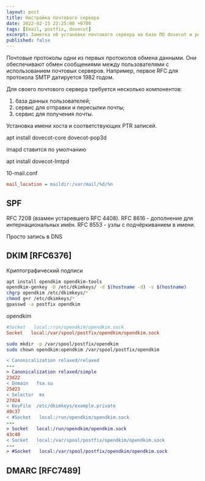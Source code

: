 ```yaml
---
layout: post
title: Настройка почтового сервера
date: 2022-02-15 22:25:00 +0700
tags: [Email, postfix, dovecot]
excerpt: Заметка об установке почтового сервера на базе ПО dovecot и postfix
published: false
---
```

Почтовые протоколы одни из первых протоколов обмена данными. Они обеспечивают обмен сообщениями между пользователями с использованием почтовых серверов. Например, первое RFC для протокола SMTP датируется 1982 годом.

Для своего почтового сервера требуется несколько компонентов:

1. база данных пользователей;
2. сервис для отправки и пересылки почты;
3. сервис для получения почты.

Установка имени хоста и соответствующих PTR записей.

apt install dovecot-core dovecot-pop3d

imapd ставится по умолчанию

apt install dovecot-lmtpd

10-mail.conf

```ini
mail_location = maildir:/var/mail/%d/%n
```

## SPF

RFC 7208 (взамен устаревшего RFC 4408). RFC 8616 - дополнение для интернациональных имён. RFC 8553 - узлы с подчёркиванием в имени.

Просто запись в DNS

## DKIM [RFC6376]

Криптографический подписи

```bash
apt install opendkim opendkim-tools
opendkim-genkey -D /etc/dkimkeys/ -d $(hostname -d) -s $(hostname)
chgrp opendkim /etc/dkimkeys/*
chmod g+r /etc/dkimkeys/*
gpasswd -a postfix opendkim
```

opendkim
```ini
#Socket   local:/run/opendkim/opendkim.sock
Socket   local:/var/spool/postfix/opendkim/opendkim.sock
```

```bash
sudo mkdir -p /var/spool/postfix/opendkim
sudo chown opendkim:opendkim /var/spool/postfix/opendkim
```

```diff
< Canonicalization relaxed/relaxed
---
> Canonicalization relaxed/simple
23d22
< Domain   fsa.su
25d23
< Selector  mx
27d24
< KeyFile  /etc/dkimkeys/example.private
40c37
< #Socket   local:/run/opendkim/opendkim.sock
---
> Socket   local:/run/opendkim/opendkim.sock
43c40
< Socket   local:/var/spool/postfix/opendkim/opendkim.sock
---
> #Socket   local:/var/spool/postfix/opendkim/opendkim.sock
```

## DMARC [RFC7489]
